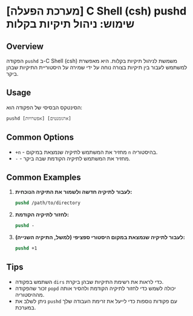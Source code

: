 # [מערכת הפעלה] C Shell (csh) pushd שימוש: ניהול תיקיות בקלות

## Overview
הפקודה `pushd` ב-C Shell (csh) משמשת לניהול תיקיות בקלות. היא מאפשרת למשתמש לעבור בין תיקיות בצורה נוחה על ידי שמירה על היסטוריית התיקיות שבהן ביקר.

## Usage
הסינטקס הבסיסי של הפקודה הוא:
```
pushd [אפשרויות] [ארגומנטים]
```

## Common Options
- `+n` - מחזיר את המשתמש לתיקיה שנמצאת במיקום `n` בהיסטוריה.
- `-` - מחזיר את המשתמש לתיקיה הקודמת שבה ביקר.

## Common Examples
1. **לעבור לתיקיה חדשה ולשמור את התיקיה הנוכחית:**
   ```csh
   pushd /path/to/directory
   ```

2. **לחזור לתיקיה הקודמת:**
   ```csh
   pushd -
   ```

3. **לעבור לתיקיה שנמצאת במקום היסטורי ספציפי (למשל, התיקיה השנייה):**
   ```csh
   pushd +1
   ```

## Tips
- השתמש בפקודה `dirs` כדי לראות את רשימת התיקיות שבהן ביקרת.
- זכור שהפקודה `popd` יכולה לשמש כדי לחזור לתיקיה הקודמת ולהסיר אותה מההיסטוריה.
- ניתן לשלב את `pushd` עם פקודות נוספות כדי לייעל את זרימת העבודה שלך במערכת.